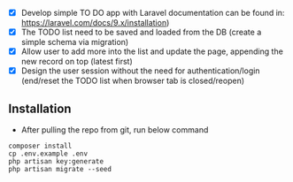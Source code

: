 - [x] Develop simple TO DO app with Laravel documentation can be found in: https://laravel.com/docs/9.x/installation)
- [x] The TODO list need to be saved and loaded from the DB (create a simple schema via migration)
- [x] Allow user to add more into the list and update the page, appending the new record on top (latest first)
- [x] Design the user session without the need for authentication/login (end/reset the TODO list when browser tab is closed/reopen)

## Installation
- After pulling the repo from git, run below command
```
composer install
cp .env.example .env
php artisan key:generate
php artisan migrate --seed
```

